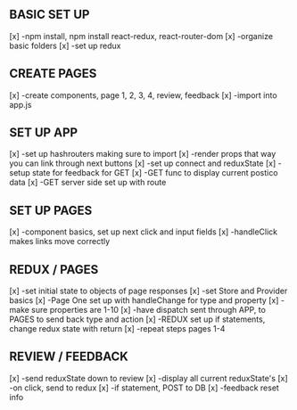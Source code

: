 ## BASIC SET UP
[x] -npm install, npm install react-redux, react-router-dom
[x] -organize basic folders
[x] -set up redux

## CREATE PAGES
[x] -create components, page 1, 2, 3, 4, review, feedback
[x] -import into app.js

## SET UP APP
[x] -set up hashrouters making sure to import
[x] -render props that way you can link through next buttons
[x] -set up connect and reduxState
[x] -setup state for feedback for GET
[x] -GET func to display current postico data
[x] -GET server side set up with route


## SET UP PAGES
[x] -component basics, set up next click and input fields
[x] -handleClick makes links move correctly

## REDUX / PAGES
[x] -set initial state to objects of page responses
[x] -set Store and Provider basics
[x] -Page One set up with handleChange for type and property
    [x] -make sure properties are 1-10
[x] -have dispatch sent through APP, to PAGES to send back type and action
[x] -REDUX set up if statements, change redux state with return
[x] -repeat steps pages 1-4

## REVIEW / FEEDBACK
[x] -send reduxState down to review
[x] -display all current reduxState's
[x] -on click, send to redux
[x] -if statement, POST to DB
[x] -feedback reset info